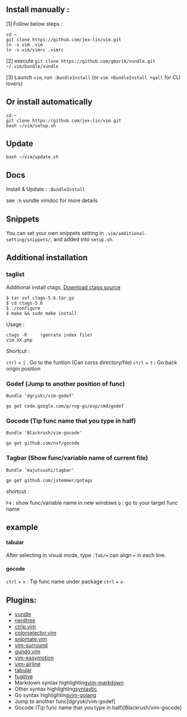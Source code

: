 ## Install manually :

[1] Follow below steps :

    cd ~
    git clone https://github.com/jex-lin/vim.git
    ln -s vim .vim
    ln -s vim/vimrc .vimrc

[2] execute `git clone https://github.com/gmarik/vundle.git ~/.vim/bundle/vundle`

[3] Launch `vim`, run `:BundleInstall` (or `vim +BundleInstall +qall` for CLI lovers)

## Or install automatically

    cd ~
    git clone https://github.com/jex-lin/vim.git
    bash ~/vim/setup.sh

## Update

    bash ~/vim/update.sh

## Docs

Install & Update : `:BundleInstall`

see `:h` vundle vimdoc for more details

## Snippets

You can set your own snippets setting in `.vim/additional-setting/snippets/`, and added into `setup.sh`.

## Additional installation

### taglist

Additional install ctags, [Download ctags source](http://ctags.sourceforge.net/)

    $ tar xvf ctags-5.6.tar.gz
    $ cd ctags-5.6
    $ ./configure
    $ make && sudo make install

Usage :

    ctags -R     (genrate index file)
    vim XX.php

Shortcut :

`ctrl` + `]` : Go to the funtion (Can corss directory/file)
`ctrl` + `t` : Go back origin position

### Godef (Jump to another position of func)

    Bundle 'dgryski/vim-godef'

    go get code.google.com/p/rog-go/exp/cmd/godef

### Gocode (Tip func name that you type in half)

    Bundle 'Blackrush/vim-gocode'

    go get github.com/nsf/gocode

### Tagbar (Show func/variable name of current file)

    Bundle 'majutsushi/tagbar'

    go get github.com/jstemmer/gotags

shortcut :

`F4` : show func/variable name in new windows
`p` :  go to your target func name


## example

#### tabular

After selecting in visual mode, type `:Tab/=` can align `=` in each line.

#### gocode

`ctrl` + `x` : Tip func name under package
`ctrl` + `o`

## Plugins:

* [vundle](https://github.com/gmarik/vundle)
* [nerdtree](https://github.com/scrooloose/nerdtree)
* [ctrlp.vim](https://github.com/kien/ctrlp.vim)
* [colorselector.vim](https://github.com/c9s/colorselector.vim)
* [snipmate.vim](https://github.com/msanders/snipmate.vim)
* [vim-surround](https://github.com/tpope/vim-surround)
* [gundo.vim](https://github.com/sjl/gundo.vim)
* [vim-easymotion](https://github.com/Lokaltog/vim-easymotion)
* [vim-airline](https://github.com/bling/vim-airline)
* [tabular](https://github.com/godlygeek/tabular)
* [fugitive](https://github.com/tpope/vim-fugitive)
* Markdown syntax highlighting[vim-markdown](https://github.com/plasticboy/vim-markdown.git)
* Other syntax highlighting[syntastic](https://github.com/scrooloose/syntastic.git)
* Go syntax highlighting[vim-golang](https://github.com/jnwhiteh/vim-golang.git)
* Jump to another func[dgryski/vim-godef]
* Gocode (Tip func name that you type in half)[Blackrush/vim-gocode]
